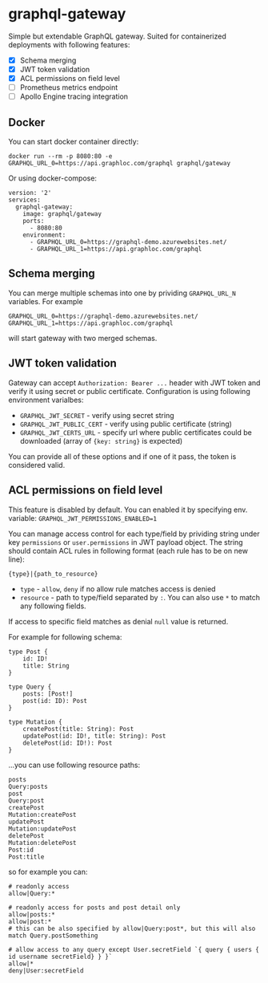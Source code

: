 # graphql-gateway

Simple but extendable GraphQL gateway. Suited for containerized deployments with following features:

* [x] Schema merging
* [x] JWT token validation
* [x] ACL permissions on field level
* [ ] Prometheus metrics endpoint
* [ ] Apollo Engine tracing integration

## Docker

You can start docker container directly:

```
docker run --rm -p 8080:80 -e GRAPHQL_URL_0=https://api.graphloc.com/graphql graphql/gateway
```

Or using docker-compose:

```
version: '2'
services:
  graphql-gateway:
    image: graphql/gateway
    ports:
      - 8080:80
    environment:
      - GRAPHQL_URL_0=https://graphql-demo.azurewebsites.net/
      - GRAPHQL_URL_1=https://api.graphloc.com/graphql
```

## Schema merging

You can merge multiple schemas into one by prividing `GRAPHQL_URL_N` variables. For example

```
GRAPHQL_URL_0=https://graphql-demo.azurewebsites.net/
GRAPHQL_URL_1=https://api.graphloc.com/graphql
```

will start gateway with two merged schemas.

## JWT token validation

Gateway can accept `Authorization: Bearer ...` header with JWT token and verify it using secret or public certificate. Configuration is using following environment varialbes:

* `GRAPHQL_JWT_SECRET` - verify using secret string
* `GRAPHQL_JWT_PUBLIC_CERT` - verify using public certificate (string)
* `GRAPHQL_JWT_CERTS_URL` - specify url where public certificates could be downloaded (array of `{key: string}` is expected)

You can provide all of these options and if one of it pass, the token is considered valid.

## ACL permissions on field level

This feature is disabled by default. You can enabled it by specifying env. variable:
`GRAPHQL_JWT_PERMISSIONS_ENABLED=1`

You can manage access control for each type/field by prividing string under key `permissions` or `user.permissions` in JWT payload object. The string should contain ACL rules in following format (each rule has to be on new line):

```
{type}|{path_to_resource}
```

* `type` - `allow`, `deny` if no allow rule matches access is denied
* `resource` - path to type/field separated by `:`. You can also use `*` to match any following fields.

If access to specific field matches as denial `null` value is returned.

For example for following schema:

```
type Post {
    id: ID!
    title: String
}

type Query {
    posts: [Post!]
    post(id: ID): Post
}

type Mutation {
    createPost(title: String): Post
    updatePost(id: ID!, title: String): Post
    deletePost(id: ID!): Post
}
```

...you can use following resource paths:

```
posts
Query:posts
post
Query:post
createPost
Mutation:createPost
updatePost
Mutation:updatePost
deletePost
Mutation:deletePost
Post:id
Post:title
```

so for example you can:

```
# readonly access
allow|Query:*

# readonly access for posts and post detail only
allow|posts:*
allow|post:*
# this can be also specified by allow|Query:post*, but this will also match Query.postSomething

# allow access to any query except User.secretField `{ query { users { id username secretField} } }`
allow|*
deny|User:secretField
```
